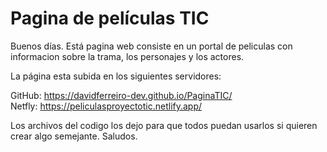 # Pagina de películas TIC

Buenos días.
Está pagina web consiste en un portal de peliculas con informacion sobre la trama, los personajes y los actores.

La página esta subida en los siguientes servidores: <br>

GitHub: https://davidferreiro-dev.github.io/PaginaTIC/ <br>
Netfly: https://peliculasproyectotic.netlify.app/

Los archivos del codigo los dejo para que todos puedan usarlos si quieren crear algo semejante. Saludos.
